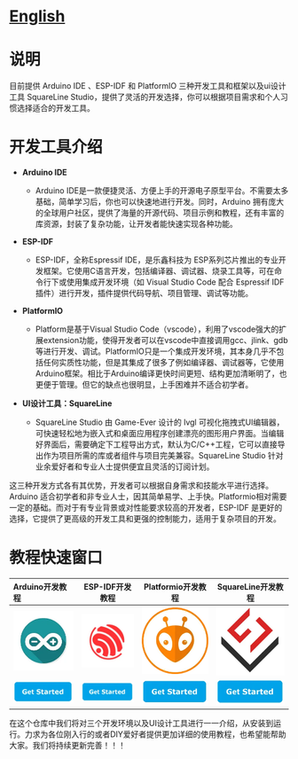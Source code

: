 # [English](README.md)
# 说明
目前提供 Arduino IDE 、ESP-IDF 和 PlatformIO 三种开发工具和框架以及ui设计工具 SquareLine Studio，提供了灵活的开发选择，你可以根据项目需求和个人习惯选择适合的开发工具。

# 开发工具介绍
	
* **Arduino IDE**

  * Arduino IDE是一款便捷灵活、方便上手的开源电子原型平台。不需要太多基础，简单学习后，你也可以快速地进行开发。同时，Arduino 拥有庞大的全球用户社区，提供了海量的开源代码、项目示例和教程，还有丰富的库资源，封装了复杂功能，让开发者能快速实现各种功能。

* **ESP-IDF**

  * ESP-IDF，全称Espressif IDE，是乐鑫科技为 ESP系列芯片推出的专业开发框架。它使用C语言开发，包括编译器、调试器、烧录工具等，可在命令行下或使用集成开发环境（如 Visual Studio Code 配合 Espressif IDF 插件）进行开发，插件提供代码导航、项目管理、调试等功能。

* **PlatformIO**

  * Platform是基于Visual Studio Code（vscode），利用了vscode强大的扩展extension功能，使得开发者可以在vscode中直接调用gcc、jlink、gdb等进行开发、调试。PlatformIO只是一个集成开发环境，其本身几乎不包括任何实质性功能，但是其集成了很多了例如编译器、调试器等，它使用Arduino框架。相比于Arduino编译更快时间更短、结构更加清晰明了，也更便于管理。但它的缺点也很明显，上手困难并不适合初学者。

* **UI设计工具：SquareLine**
  * SquareLine Studio 由 Game-Ever 设计的 lvgl 可视化拖拽式UI编辑器，可快速轻松地为嵌入式和桌面应用程序创建漂亮的图形用户界面。当编辑好界面后，需要确定下工程导出方式，默认为C/C++工程，它可以直接导出作为项目所需的库或者组件与项目完美兼容。SquareLine Studio 针对业余爱好者和专业人士提供便宜且灵活的订阅计划。

这三种开发方式各有其优势，开发者可以根据自身需求和技能水平进行选择。Arduino 适合初学者和非专业人士，因其简单易学、上手快。Platformio相对需要一定的基础。而对于有专业背景或对性能要求较高的开发者，ESP-IDF 是更好的选择，它提供了更高级的开发工具和更强的控制能力，适用于复杂项目的开发。

# 教程快速窗口

| Arduino开发教程|ESP-IDF开发教程|Platformio开发教程|SquareLine开发教程|
| :------------ |:---------------:|:--------:|:-------------:|
|![](img/Arduino.webp) |![](img/ESP-IDF-Logo.webp) |![](img/PlatformIO-Logo.png) |![](img/SquareLineStudio-Logo.webp) |
| [![](img/GetStarted.webp)]() | [![](img/GetStarted.webp)]() | [![](img/GetStarted.webp)]() | [![](img/GetStarted.webp)]() |

在这个仓库中我们将对三个开发环境以及UI设计工具进行一一介绍，从安装到运行。力求为各位刚入行的或者DIY爱好者提供更加详细的使用教程，也希望能帮助大家。我们将持续更新完善！！！

